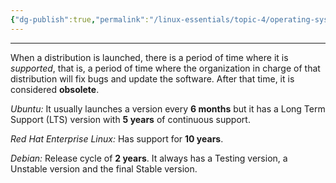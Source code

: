 ```yaml
---
{"dg-publish":true,"permalink":"/linux-essentials/topic-4/operating-systems-life-cycle/","dgPassFrontmatter":true}
---
```


---
When a distribution is launched, there is a period of time where it is _supported_, that is, a period of time where the organization in charge of that distribution will fix bugs and update the software. After that time, it is considered **obsolete**.

_Ubuntu:_ It usually launches a version every **6 months** but it has a Long Term Support (LTS) version with **5 years** of continuous support.

_Red Hat Enterprise Linux:_ Has support for **10 years**.

_Debian:_ Release cycle of **2 years**. It always has a Testing version, a Unstable version and the final Stable version.